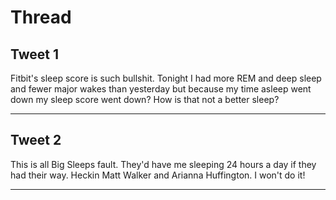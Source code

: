 # Thread

## Tweet 1

Fitbit's sleep score is such bullshit. Tonight I had more REM and deep sleep and fewer major wakes than yesterday but because my time asleep went down my sleep score went down? How is that not a better sleep?

---

## Tweet 2

This is all Big Sleeps fault. They'd have me sleeping 24 hours a day if they had their way. Heckin Matt Walker and Arianna Huffington. I won't do it!

---

